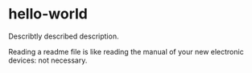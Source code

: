 # hello-world
Describtly described description.

Reading a readme file is like reading the manual of your new electronic devices: not necessary.
